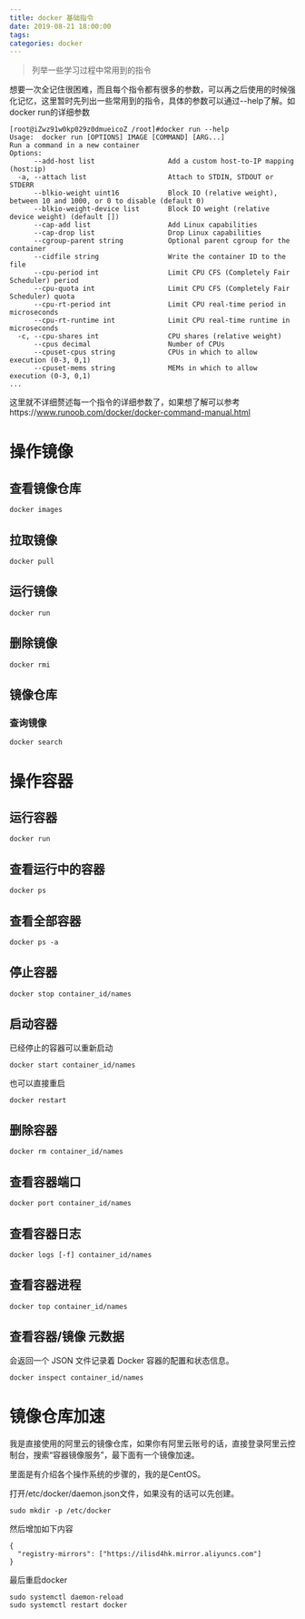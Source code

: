 ```yaml
---
title: docker 基础指令
date: 2019-08-21 18:00:00
tags:
categories: docker
---
```


> 列举一些学习过程中常用到的指令

<!-- more -->
想要一次全记住很困难，而且每个指令都有很多的参数，可以再之后使用的时候强化记忆，这里暂时先列出一些常用到的指令，具体的参数可以通过--help了解。如docker run的详细参数
```
[root@iZwz91w0kp029z0dmueicoZ /root]#docker run --help
Usage:  docker run [OPTIONS] IMAGE [COMMAND] [ARG...]
Run a command in a new container
Options:
      --add-host list                  Add a custom host-to-IP mapping (host:ip)
  -a, --attach list                    Attach to STDIN, STDOUT or STDERR
      --blkio-weight uint16            Block IO (relative weight), between 10 and 1000, or 0 to disable (default 0)
      --blkio-weight-device list       Block IO weight (relative device weight) (default [])
      --cap-add list                   Add Linux capabilities
      --cap-drop list                  Drop Linux capabilities
      --cgroup-parent string           Optional parent cgroup for the container
      --cidfile string                 Write the container ID to the file
      --cpu-period int                 Limit CPU CFS (Completely Fair Scheduler) period
      --cpu-quota int                  Limit CPU CFS (Completely Fair Scheduler) quota
      --cpu-rt-period int              Limit CPU real-time period in microseconds
      --cpu-rt-runtime int             Limit CPU real-time runtime in microseconds
  -c, --cpu-shares int                 CPU shares (relative weight)
      --cpus decimal                   Number of CPUs
      --cpuset-cpus string             CPUs in which to allow execution (0-3, 0,1)
      --cpuset-mems string             MEMs in which to allow execution (0-3, 0,1)
...
```
这里就不详细赘述每一个指令的详细参数了，如果想了解可以参考https://www.runoob.com/docker/docker-command-manual.html

# 操作镜像
## 查看镜像仓库
```
docker images
```
## 拉取镜像
```
docker pull
```
## 运行镜像
```
docker run
```
## 删除镜像
```
docker rmi
```
## 镜像仓库
### 查询镜像
```
docker search
```
# 操作容器
## 运行容器
```
docker run
```
## 查看运行中的容器
```
docker ps
```
## 查看全部容器
```
docker ps -a
```
## 停止容器
```
docker stop container_id/names
```
## 启动容器
已经停止的容器可以重新启动
```
docker start container_id/names
```
也可以直接重启
```
docker restart 
```

## 删除容器
```
docker rm container_id/names
```
## 查看容器端口
```
docker port container_id/names
```
## 查看容器日志
```
docker logs [-f] container_id/names
```
## 查看容器进程
```
docker top container_id/names
```

## 查看容器/镜像 元数据
会返回一个 JSON 文件记录着 Docker 容器的配置和状态信息。
```
docker inspect container_id/names
```


# 镜像仓库加速
我是直接使用的阿里云的镜像仓库，如果你有阿里云账号的话，直接登录阿里云控制台，搜索“容器镜像服务”，最下面有一个镜像加速。

里面是有介绍各个操作系统的步骤的，我的是CentOS。

打开/etc/docker/daemon.json文件，如果没有的话可以先创建。
```
sudo mkdir -p /etc/docker
```
然后增加如下内容
```
{
  "registry-mirrors": ["https://ilisd4hk.mirror.aliyuncs.com"]
}
```
最后重启docker
```
sudo systemctl daemon-reload
sudo systemctl restart docker
```